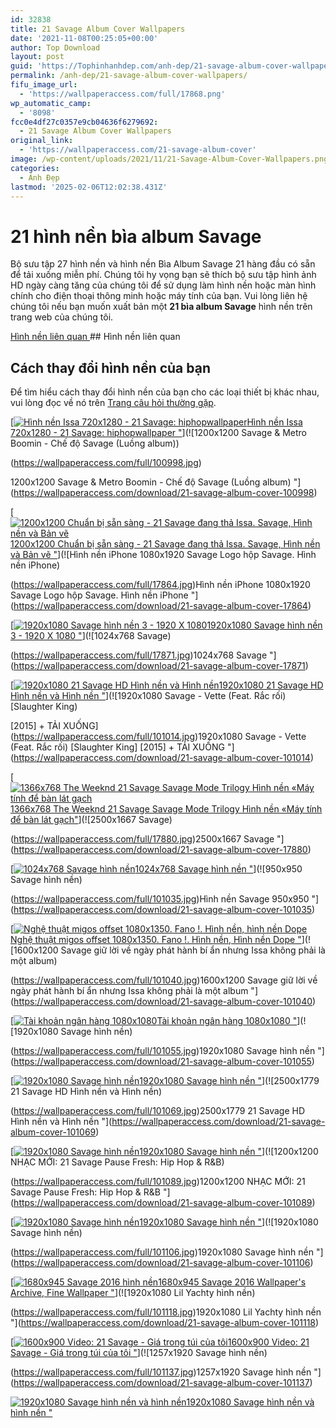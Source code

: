 ```yaml
---
id: 32838
title: 21 Savage Album Cover Wallpapers
date: '2021-11-08T00:25:05+00:00'
author: Top Download
layout: post
guid: 'https://Tophinhanhdep.com/anh-dep/21-savage-album-cover-wallpapers/'
permalink: /anh-dep/21-savage-album-cover-wallpapers/
fifu_image_url:
  - 'https://wallpaperaccess.com/full/17868.png'
wp_automatic_camp:
  - '8098'
fcc0e4df27c0357e9cb04636f6279692:
  - 21 Savage Album Cover Wallpapers
original_link:
  - 'https://wallpaperaccess.com/21-savage-album-cover'
image: /wp-content/uploads/2021/11/21-Savage-Album-Cover-Wallpapers.png
categories:
  - Ảnh Đẹp
lastmod: '2025-02-06T12:02:38.431Z'
---
```

# 21 hình nền bìa album Savage

Bộ sưu tập 27 hình nền và hình nền Bìa Album Savage 21 hàng đầu có sẵn để tải xuống miễn phí. Chúng tôi hy vọng bạn sẽ thích bộ sưu tập hình ảnh HD ngày càng tăng của chúng tôi để sử dụng làm hình nền hoặc màn hình chính cho điện thoại thông minh hoặc máy tính của bạn. Vui lòng liên hệ chúng tôi nếu bạn muốn xuất bản một **21 bìa album Savage** hình nền trên trang web của chúng tôi.

[Hình nền liên quan ](#related) ## Hình nền liên quan

## Cách thay đổi hình nền của bạn

Để tìm hiểu cách thay đổi hình nền của bạn cho các loại thiết bị khác nhau, vui lòng đọc về nó trên [Trang câu hỏi thường gặp](https://tophinhanhdep.com/faq/).

  
[[![Hình nền Issa 720x1280 - 21 Savage: hiphopwallpaper](https://wallpaperaccess.com/full/17868.png)Hình nền Issa 720x1280 - 21 Savage: hiphopwallpaper "](https://wallpaperaccess.com/download/21-savage-album-cover-17868)](![1200x1200 Savage & Metro Boomin - Chế độ Savage (Luồng album))

(https://wallpaperaccess.com/full/100998.jpg)

1200x1200 Savage &amp; Metro Boomin - Chế độ Savage (Luồng album) "](https://wallpaperaccess.com/download/21-savage-album-cover-100998)

[[![1200x1200 Chuẩn bị sẵn sàng - 21 Savage đang thả Issa.  Savage, Hình nền và Bản vẽ](https://wallpaperaccess.com/full/101004.jpg)1200x1200 Chuẩn bị sẵn sàng - 21 Savage đang thả Issa. Savage, Hình nền và Bản vẽ "](https://wallpaperaccess.com/download/21-savage-album-cover-101004)](![Hình nền iPhone 1080x1920 Savage Logo hộp Savage.  Hình nền iPhone)

(https://wallpaperaccess.com/full/17864.jpg)Hình nền iPhone 1080x1920 Savage Logo hộp Savage. Hình nền iPhone "](https://wallpaperaccess.com/download/21-savage-album-cover-17864)

[[![1920x1080 Savage hình nền 3 - 1920 X 1080](https://wallpaperaccess.com/full/17879.jpg)1920x1080 Savage hình nền 3 - 1920 X 1080 "](https://wallpaperaccess.com/download/21-savage-album-cover-17879)](![1024x768 Savage)

(https://wallpaperaccess.com/full/17871.jpg)1024x768 Savage "](https://wallpaperaccess.com/download/21-savage-album-cover-17871)

[[![1920x1080 21 Savage HD Hình nền và Hình nền](https://wallpaperaccess.com/full/17862.jpg)1920x1080 21 Savage HD Hình nền và Hình nền "](https://wallpaperaccess.com/download/21-savage-album-cover-17862)](![1920x1080 Savage - Vette (Feat. Rắc rối) [Slaughter King)

 [2015]  + TẢI XUỐNG](https://wallpaperaccess.com/full/101014.jpg)1920x1080 Savage - Vette (Feat. Rắc rối) \[Slaughter King\] \[2015\] + TẢI XUỐNG "](https://wallpaperaccess.com/download/21-savage-album-cover-101014)

[[![1366x768 The Weeknd 21 Savage Savage Mode Trilogy Hình nền «Máy tính để bàn lát gạch](https://wallpaperaccess.com/full/17923.jpg)1366x768 The Weeknd 21 Savage Savage Mode Trilogy Hình nền «Máy tính để bàn lát gạch"](https://wallpaperaccess.com/download/21-savage-album-cover-17923)](![2500x1667 Savage)

(https://wallpaperaccess.com/full/17880.jpg)2500x1667 Savage "](https://wallpaperaccess.com/download/21-savage-album-cover-17880)

[[![1024x768 Savage hình nền](https://wallpaperaccess.com/full/101032.jpg)1024x768 Savage hình nền "](https://wallpaperaccess.com/download/21-savage-album-cover-101032)](![950x950 Savage hình nền)

(https://wallpaperaccess.com/full/101035.jpg)Hình nền Savage 950x950 "](https://wallpaperaccess.com/download/21-savage-album-cover-101035)

[[![Nghệ thuật migos offset 1080x1350.  Fano !.  Hình nền, hình nền Dope](https://wallpaperaccess.com/full/101039.jpg)Nghệ thuật migos offset 1080x1350. Fano !. Hình nền, Hình nền Dope "](https://wallpaperaccess.com/download/21-savage-album-cover-101039)](![1600x1200 Savage giữ lời về ngày phát hành bí ẩn nhưng Issa không phải là một album)

(https://wallpaperaccess.com/full/101040.jpg)1600x1200 Savage giữ lời về ngày phát hành bí ẩn nhưng Issa không phải là một album "](https://wallpaperaccess.com/download/21-savage-album-cover-101040)

[[![Tài khoản ngân hàng 1080x1080](https://wallpaperaccess.com/full/101041.jpg)Tài khoản ngân hàng 1080x1080 "](https://wallpaperaccess.com/download/21-savage-album-cover-101041)](![1920x1080 Savage hình nền)

(https://wallpaperaccess.com/full/101055.jpg)1920x1080 Savage hình nền "](https://wallpaperaccess.com/download/21-savage-album-cover-101055)

[[![1920x1080 Savage hình nền](https://wallpaperaccess.com/full/101066.jpg)1920x1080 Savage hình nền "](https://wallpaperaccess.com/download/21-savage-album-cover-101066)](![2500x1779 21 Savage HD Hình nền và Hình nền)

(https://wallpaperaccess.com/full/101069.jpg)2500x1779 21 Savage HD Hình nền và Hình nền "](https://wallpaperaccess.com/download/21-savage-album-cover-101069)

[[![1920x1080 Savage hình nền](https://wallpaperaccess.com/full/101070.jpg)1920x1080 Savage hình nền "](https://wallpaperaccess.com/download/21-savage-album-cover-101070)](![1200x1200 NHẠC MỚI: 21 Savage Pause Fresh: Hip Hop & R&B)

(https://wallpaperaccess.com/full/101089.jpg)1200x1200 NHẠC MỚI: 21 Savage Pause Fresh: Hip Hop &amp; R&amp;B "](https://wallpaperaccess.com/download/21-savage-album-cover-101089)

[[![1920x1080 Savage hình nền](https://wallpaperaccess.com/full/101097.jpg)1920x1080 Savage hình nền "](https://wallpaperaccess.com/download/21-savage-album-cover-101097)](![1920x1080 Savage hình nền)

(https://wallpaperaccess.com/full/101106.jpg)1920x1080 Savage hình nền "](https://wallpaperaccess.com/download/21-savage-album-cover-101106)

[[![1680x945 Savage 2016 hình nền](https://wallpaperaccess.com/full/101108.jpg)1680x945 Savage 2016 Wallpaper's Archive, Fine Wallpaper "](https://wallpaperaccess.com/download/21-savage-album-cover-101108)](![1920x1080 Lil Yachty hình nền)

(https://wallpaperaccess.com/full/101118.jpg)1920x1080 Lil Yachty hình nền "](https://wallpaperaccess.com/download/21-savage-album-cover-101118)

[[![1600x900 Video: 21 Savage - Giá trong túi của tôi](https://wallpaperaccess.com/full/17894.png)1600x900 Video: 21 Savage - Giá trong túi của tôi "](https://wallpaperaccess.com/download/21-savage-album-cover-17894)](![1257x1920 Savage hình nền)

(https://wallpaperaccess.com/full/101137.jpg)1257x1920 Savage hình nền "](https://wallpaperaccess.com/download/21-savage-album-cover-101137)

[![1920x1080 Savage hình nền và hình nền](https://wallpaperaccess.com/full/101139.jpg)1920x1080 Savage hình nền và hình nền "](https://wallpaperaccess.com/download/21-savage-album-cover-101139)
